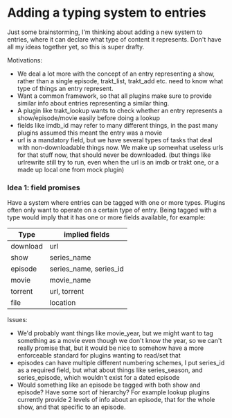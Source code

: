 # Adding a typing system to entries
Just some brainstorming, I'm thinking about adding a new system to entries, where it can declare what type of content it represents. Don't have all my ideas together yet, so this is super drafty.

Motivations:
- We deal a lot more with the concept of an entry representing a show, rather than a single episode, trakt_list, trakt_add etc. need to know what type of things an entry represent.
- Want a common framework, so that all plugins make sure to provide similar info about entries representing a similar thing.
- A plugin like trakt_lookup wants to check whether an entry represents a show/episode/movie easily before doing a lookup
- fields like imdb_id may refer to many different things, in the past many plugins assumed this meant the entry was a movie
- url is a mandatory field, but we have several types of tasks that deal with non-downloadable things now. We make up somewhat useless urls for that stuff now, that should never be downloaded. (but things like urlrewrite still try to run, even when the url is an imdb or trakt one, or a made up local one from mock plugin)

### Idea 1: field promises
Have a system where entries can be tagged with one or more types. Plugins often only want to operate on a certain type of entry. Being tagged with a type would imply that it has one or more fields available, for example:

|  Type  |  implied fields  |
| --- | --- |
| download | url |
| show | series_name |
| episode | series_name, series_id |
| movie | movie_name |
| torrent | url, torrent |
| file | location |
Issues:
- We'd probably want things like movie_year, but we might want to tag something as a movie even though we don't know the year, so we can't really promise that, but it would be nice to somehow have a more enforceable standard for plugins wanting to read/set that
- episodes can have multiple different numbering schemes, I put series_id as a required field, but what about things like series_season, and series_episode, which wouldn't exist for a dated episode
- Would something like an episode be tagged with both show and episode? Have some sort of hierarchy? For example lookup plugins currently provide 2 levels of info about an episode, that for the whole show, and that specific to an episode.